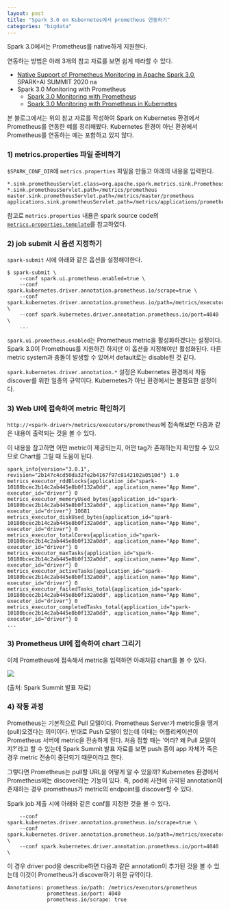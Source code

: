 ```yaml
---
layout: post
title: "Spark 3.0 on Kubernetes에서 prometheus 연동하기"
categories: "bigdata"
---
```


Spark 3.0에서는 Prometheus를 native하게 지원한다.

연동하는 방법은 아래 3개의 참고 자료를 보면 쉽게 따라할 수 있다.

- [Native Support of Prometheus Monitoring in Apache Spark 3.0](https://databricks.com/session_na20/native-support-of-prometheus-monitoring-in-apache-spark-3-0), SPARK+AI SUMMIT 2020 na
- Spark 3.0 Monitoring with Prometheus
    - [Spark 3.0 Monitoring with Prometheus](https://dzlab.github.io/bigdata/2020/07/03/spark3-monitoring-1/)
    - [Spark 3.0 Monitoring with Prometheus in Kubernetes](https://dzlab.github.io/bigdata/2020/07/03/spark3-monitoring-2/)

본 블로그에서는 위의 참고 자료를 작성하여 Spark on Kubernetes 환경에서 Prometheus를 연동한 예를 정리해봤다. Kubernetes 환경이 아닌 환경에서 Prometheus를 연동하는 예는 포함하고 있지 않다.

### 1) metrics.properties 파일 준비하기

`$SPARK_CONF_DIR`에 `metrics.properties` 파일을 만들고 아래의 내용을 입력한다.

```
*.sink.prometheusServlet.class=org.apache.spark.metrics.sink.PrometheusServlet
*.sink.prometheusServlet.path=/metrics/prometheus
master.sink.prometheusServlet.path=/metrics/master/prometheus
applications.sink.prometheusServlet.path=/metrics/applications/prometheus
```

참고로 `metrics.properties` 내용은 spark source code의 [`metrics.properties.template`](https://github.com/apache/spark/blob/master/conf/metrics.properties.template)를 참고하였다.

### 2) job submit 시 옵션 지정하기

`spark-submit` 시에 아래와 같은 옵션을 설정해야한다.

```console
$ spark-submit \
    --conf spark.ui.prometheus.enabled=true \
    --conf spark.kubernetes.driver.annotation.prometheus.io/scrape=true \
    --conf spark.kubernetes.driver.annotation.prometheus.io/path=/metrics/executors/prometheus \
    --conf spark.kubernetes.driver.annotation.prometheus.io/port=4040 \
	...
```

`spark.ui.prometheus.enabled`는 Prometheus metric을 활성화하겠다는 설정이다. Spark 3.0이 Prometheus를 지원하긴 하지만 이 옵션을 지정해야만 활성화된다. 다른 metric system과 충돌이 발생할 수 있어서 default로는 disable된 것 같다.

`spark.kubernetes.driver.annotation.*` 설정은 Kubernetes 환경에서 자동 discover를 위한 일종의 규약이다. Kubernetes가 아닌 환경에서는 불필요한 설정이다.

### 3) Web UI에 접속하여 metric 확인하기

`http://<spark-driver>/metrics/executors/prometheus`에 접속해보면 다음과 같은 내용이 출력되는 것을 볼 수 있다.

이 내용을 참고하면 어떤 metric이 제공되는지, 어떤 tag가 존재하는지 확인할 수 있으므로 Chart를 그릴 때 도움이 된다.

```
spark_info{version="3.0.1", revision="2b147c4cd50da32fe2b4167f97c8142102a0510d"} 1.0
metrics_executor_rddBlocks{application_id="spark-10180bcec2b14c2ab445e8b0f132a0dd", application_name="App Name", executor_id="driver"} 0
metrics_executor_memoryUsed_bytes{application_id="spark-10180bcec2b14c2ab445e8b0f132a0dd", application_name="App Name", executor_id="driver"} 10681
metrics_executor_diskUsed_bytes{application_id="spark-10180bcec2b14c2ab445e8b0f132a0dd", application_name="App Name", executor_id="driver"} 0
metrics_executor_totalCores{application_id="spark-10180bcec2b14c2ab445e8b0f132a0dd", application_name="App Name", executor_id="driver"} 0
metrics_executor_maxTasks{application_id="spark-10180bcec2b14c2ab445e8b0f132a0dd", application_name="App Name", executor_id="driver"} 0
metrics_executor_activeTasks{application_id="spark-10180bcec2b14c2ab445e8b0f132a0dd", application_name="App Name", executor_id="driver"} 0
metrics_executor_failedTasks_total{application_id="spark-10180bcec2b14c2ab445e8b0f132a0dd", application_name="App Name", executor_id="driver"} 0
metrics_executor_completedTasks_total{application_id="spark-10180bcec2b14c2ab445e8b0f132a0dd", application_name="App Name", executor_id="driver"} 0
...
```

### 3) Prometheus UI에 접속하여 chart 그리기

이제 Prometheus에 접속해서 metric을 입력하면 아래처럼 chart를 볼 수 있다.

<img src="https://i.imgur.com/rMufzor.png" />

(출처: Spark Summit 발표 자료)

### 4) 작동 과정

Prometheus는 기본적으로 Pull 모델이다. Prometheus Server가 metric들을 땡겨(pull)오겠다는 의미이다. 반대로 Push 모델이 있는데 이때는 어플리케이션이 Prometheus 서버에 metric을 전송하게 된다. 처음 접할 때는 '어라? 왜 Pull 모델이지?'라고 할 수 있는데 Spark Summit 발표 자료를 보면 push 중이 app 자체가 죽은 경우 metric 전송이 중단되기 때문이라고 한다.

그렇다면 Prometheus는 pull할 URL을 어떻게 알 수 있을까? Kubernetes 환경에서 Prometheus에는 discover라는 기능이 있다. 즉, pod에 사전에 규약된 annotation이 존재하는 경우 prometheus가 metric의 endpoint를 discover할 수 있다.

Spark job 제출 시에 아래와 같은 conf를 지정한 것을 볼 수 있다.

```
    --conf spark.kubernetes.driver.annotation.prometheus.io/scrape=true \
    --conf spark.kubernetes.driver.annotation.prometheus.io/path=/metrics/executors/prometheus \
    --conf spark.kubernetes.driver.annotation.prometheus.io/port=4040 \
```

이 경우 driver pod을 describe하면 다음과 같은 annotation이 추가된 것을 볼 수 있는데 이것이 Prometheus가 discover하기 위한 규약이다.

```
Annotations: prometheus.io/path: /metrics/executors/prometheus
             prometheus.io/port: 4040
             prometheus.io/scrape: true
```
